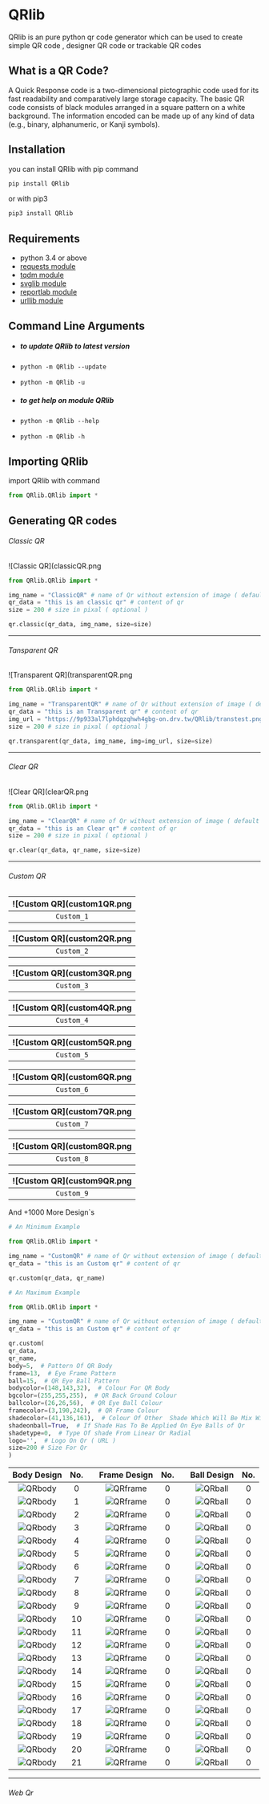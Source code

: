 # QRlib

QRlib is an pure python qr code generator which can be used to create simple QR code , designer QR code or trackable QR codes


## What is a QR Code?


A Quick Response code is a two-dimensional pictographic code used for its fast readability and comparatively large storage capacity. The basic QR code consists of black modules arranged in a square pattern on a white background. The information encoded can be made up of any kind of data (e.g., binary, alphanumeric, or Kanji symbols).


## Installation


you can install QRlib with pip command
```bash
pip install QRlib
```
or with pip3
```bash
pip3 install QRlib
```

## Requirements


* python 3.4 or above
* [requests module](https://pypi.org/project/requests/)
* [tqdm module](https://pypi.org/project/tqdm/)
* [svglib module](https://pypi.org/project/svglib/)
* [reportlab module](https://pypi.org/project/reportlab/)
* [urllib module](https://pypi.org/project/urllib3/)

## Command Line Arguments
* ##### to update QRlib to latest version
* ```python -m QRlib --update```

* ```python -m QRlib -u```
* ##### to get help on module QRlib
* ```python -m QRlib --help```

* ```python -m QRlib -h```

## Importing QRlib


import QRlib with command
```python
from QRlib.QRlib import *
```

## Generating QR codes

###### *Classic QR*
![Classic QR](classicQR.png
```python
from QRlib.QRlib import *

img_name = "ClassicQR" # name of Qr without extension of image ( default to png )
qr_data = "this is an classic qr" # content of qr
size = 200 # size in pixal ( optional )

qr.classic(qr_data, img_name, size=size)
```

___
###### *Tansparent QR*
![Transparent QR](transparentQR.png
```python
from QRlib.QRlib import *

img_name = "TransparentQR" # name of Qr without extension of image ( default to png )
qr_data = "this is an Transparent qr" # content of qr
img_url = "https://9p933al7lphdqzqhwh4gbg-on.drv.tw/QRlib/transtest.png" # url for the image ( optional )
size = 200 # size in pixal ( optional )

qr.transparent(qr_data, img_name, img=img_url, size=size)
```

-------


###### *Clear QR*
![Clear QR](clearQR.png
```python
from QRlib.QRlib import *

img_name = "ClearQR" # name of Qr without extension of image ( default to png )
qr_data = "this is an Clear qr" # content of qr
size = 200 # size in pixal ( optional )

qr.clear(qr_data, qr_name, size=size)
```
-------
###### *Custom QR*

| ![Custom QR](custom1QR.png
|:------:|
|    ```Custom_1```    |

| ![Custom QR](custom2QR.png
|:------:|
|    ```Custom_2```    |

| ![Custom QR](custom3QR.png
|:------:|
|    ```Custom_3```    |

| ![Custom QR](custom4QR.png
|:------:|
|    ```Custom_4```    |

| ![Custom QR](custom5QR.png
|:------:|
|    ```Custom_5```    |

| ![Custom QR](custom6QR.png
|:------:|
|    ```Custom_6```    |

| ![Custom QR](custom7QR.png
|:------:|
|    ```Custom_7```    |

| ![Custom QR](custom8QR.png
|:------:|
|    ```Custom_8```    |

| ![Custom QR](custom9QR.png
|:------:|
|    ```Custom_9```    |

And +1000 More Design`s

```python
# An Minimum Example

from QRlib.QRlib import *

img_name = "CustomQR" # name of Qr without extension of image ( default to png )
qr_data = "this is an Custom qr" # content of qr

qr.custom(qr_data, qr_name)
```

```python
# An Maximum Example

from QRlib.QRlib import *

img_name = "CustomQR" # name of Qr without extension of image ( default to png )
qr_data = "this is an Custom qr" # content of qr

qr.custom(
qr_data,
qr_name,
body=5,  # Pattern Of QR Body
frame=13,  # Eye Frame Pattern
ball=15,  # QR Eye Ball Pattern
bodycolor=(148,143,32),  # Colour For QR Body
bgcolor=(255,255,255),  # QR Back Ground Colour
ballcolor=(26,26,56),  # QR Eye Ball Colour
framecolor=(3,190,242),  # QR Frame Colour
shadecolor=(41,136,161),  # Colour Of Other  Shade Which Will Be Mix With Body Colour
shadeonball=True,  # If Shade Has To Be Applied On Eye Balls of Qr
shadetype=0,  # Type Of shade From Linear Or Radial
logo='',  # Logo On Qr ( URL )
size=200 # Size For Qr
)
```


|  Body Design  |  No. |    |  Frame Design   |  No.   |     |  Ball Design  |  No.  |
|:------:|:------:|:------:|:------:|:------:|:------:|:------:|:------:|
|    ![QRbody](/images/QR_body_design_QRlib/0.png "Body Design")     |    0     |    |    ![QRframe](/images/QR_frame_design_QRlib/0.png "Frame Design")     |    0     |    |    ![QRball](/images/QR_ball_design_QRlib/0.png "Ball Design")     |    0     |
|    ![QRbody](/images/QR_body_design_QRlib/1.png "Body Design")     |    1     |    |    ![QRframe](/images/QR_frame_design_QRlib/0.png "Frame Design")     |    0     |    |    ![QRball](/images/QR_ball_design_QRlib/0.png "Ball Design")     |    0     |
|    ![QRbody](/images/QR_body_design_QRlib/2.png "Body Design")     |    2     |    |    ![QRframe](/images/QR_frame_design_QRlib/0.png "Frame Design")     |    0     |    |    ![QRball](/images/QR_ball_design_QRlib/0.png "Ball Design")     |    0     |
|    ![QRbody](/images/QR_body_design_QRlib/3.png "Body Design")     |    3     |    |    ![QRframe](/images/QR_frame_design_QRlib/0.png "Frame Design")     |    0     |    |    ![QRball](/images/QR_ball_design_QRlib/0.png "Ball Design")     |    0     |
|    ![QRbody](/images/QR_body_design_QRlib/4.png "Body Design")     |    4     |    |    ![QRframe](/images/QR_frame_design_QRlib/0.png "Frame Design")     |    0     |    |    ![QRball](/images/QR_ball_design_QRlib/0.png "Ball Design")     |    0     |
|    ![QRbody](/images/QR_body_design_QRlib/5.png "Body Design")     |    5     |    |    ![QRframe](/images/QR_frame_design_QRlib/0.png "Frame Design")     |    0     |    |    ![QRball](/images/QR_ball_design_QRlib/0.png "Ball Design")     |    0     |
|    ![QRbody](/images/QR_body_design_QRlib/6.png "Body Design")     |    6     |    |    ![QRframe](/images/QR_frame_design_QRlib/0.png "Frame Design")     |    0     |    |    ![QRball](/images/QR_ball_design_QRlib/0.png "Ball Design")     |    0     |
|    ![QRbody](/images/QR_body_design_QRlib/7.png "Body Design")     |    7     |    |    ![QRframe](/images/QR_frame_design_QRlib/0.png "Frame Design")     |    0     |    |    ![QRball](/images/QR_ball_design_QRlib/0.png "Ball Design")     |    0     |
|    ![QRbody](/images/QR_body_design_QRlib/8.png "Body Design")     |    8     |    |    ![QRframe](/images/QR_frame_design_QRlib/0.png "Frame Design")     |    0     |    |    ![QRball](/images/QR_ball_design_QRlib/0.png "Ball Design")     |    0     |
|    ![QRbody](/images/QR_body_design_QRlib/9.png "Body Design")     |    9     |    |    ![QRframe](/images/QR_frame_design_QRlib/0.png "Frame Design")     |    0     |    |    ![QRball](/images/QR_ball_design_QRlib/0.png "Ball Design")     |    0     |
|    ![QRbody](/images/QR_body_design_QRlib/10.png "Body Design")    |    10    |    |    ![QRframe](/images/QR_frame_design_QRlib/0.png "Frame Design")     |    0     |    |    ![QRball](/images/QR_ball_design_QRlib/0.png "Ball Design")     |    0     |
|    ![QRbody](/images/QR_body_design_QRlib/11.png "Body Design")    |    11    |    |    ![QRframe](/images/QR_frame_design_QRlib/0.png "Frame Design")     |    0     |    |    ![QRball](/images/QR_ball_design_QRlib/0.png "Ball Design")     |    0     |
|    ![QRbody](/images/QR_body_design_QRlib/12.png "Body Design")    |    12    |    |    ![QRframe](/images/QR_frame_design_QRlib/0.png "Frame Design")     |    0     |    |    ![QRball](/images/QR_ball_design_QRlib/0.png "Ball Design")     |    0     |
|    ![QRbody](/images/QR_body_design_QRlib/13.png "Body Design")    |    13    |    |    ![QRframe](/images/QR_frame_design_QRlib/0.png "Frame Design")     |    0     |    |    ![QRball](/images/QR_ball_design_QRlib/0.png "Ball Design")     |    0     |
|    ![QRbody](/images/QR_body_design_QRlib/14.png "Body Design")    |    14    |    |    ![QRframe](/images/QR_frame_design_QRlib/0.png "Frame Design")     |    0     |    |    ![QRball](/images/QR_ball_design_QRlib/0.png "Ball Design")     |    0     |
|    ![QRbody](/images/QR_body_design_QRlib/15.png "Body Design")    |    15    |    |    ![QRframe](/images/QR_frame_design_QRlib/0.png "Frame Design")     |    0     |    |    ![QRball](/images/QR_ball_design_QRlib/0.png "Ball Design")     |    0     |
|    ![QRbody](/images/QR_body_design_QRlib/16.png "Body Design")    |    16    |    |    ![QRframe](/images/QR_frame_design_QRlib/0.png "Frame Design")     |    0     |    |    ![QRball](/images/QR_ball_design_QRlib/0.png "Ball Design")     |    0     |
|    ![QRbody](/images/QR_body_design_QRlib/17.png "Body Design")    |    17    |    |    ![QRframe](/images/QR_frame_design_QRlib/0.png "Frame Design")     |    0     |    |    ![QRball](/images/QR_ball_design_QRlib/0.png "Ball Design")     |    0     |
|    ![QRbody](/images/QR_body_design_QRlib/18.png "Body Design")    |    18    |    |    ![QRframe](/images/QR_frame_design_QRlib/0.png "Frame Design")     |    0     |    |    ![QRball](/images/QR_ball_design_QRlib/0.png "Ball Design")     |    0     |
|    ![QRbody](/images/QR_body_design_QRlib/19.png "Body Design")    |    19    |    |    ![QRframe](/images/QR_frame_design_QRlib/0.png "Frame Design")     |    0     |    |    ![QRball](/images/QR_ball_design_QRlib/0.png "Ball Design")     |    0     |
|    ![QRbody](/images/QR_body_design_QRlib/20.png "Body Design")    |    20    |    |    ![QRframe](/images/QR_frame_design_QRlib/0.png "Frame Design")     |    0     |    |    ![QRball](/images/QR_ball_design_QRlib/0.png "Ball Design")     |    0     |
|    ![QRbody](/images/QR_body_design_QRlib/21.png "Body Design")    |    21    |    |    ![QRframe](/images/QR_frame_design_QRlib/0.png "Frame Design")     |    0     |    |    ![QRball](/images/QR_ball_design_QRlib/0.png "Ball Design")     |    0     |





___
###### Web Qr
